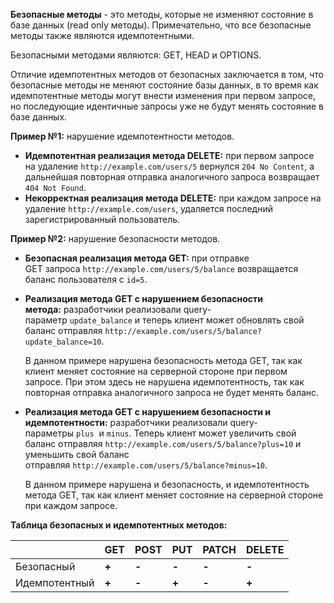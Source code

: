 
**Безопасные методы** - это методы, которые не изменяют состояние в базе данных (read only методы). Примечательно, что все безопасные методы также являются идемпотентными.

Безопасными методами являются: GET, HEAD и OPTIONS.

Отличие идемпотентных методов от безопасных заключается в том, что безопасные методы не меняют состояние базы данных, в то время как идемпотентные методы могут внести изменения при первом запросе, но последующие идентичные запросы уже не будут менять состояние в базе данных.

**Пример №1:** нарушение идемпотентности методов.

- **Идемпотентная реализация метода DELETE:** при первом запросе на удаление `http://example.com/users/5` вернулся `204 No Content`, а дальнейшая повторная отправка аналогичного запроса возвращает `404 Not Found`.
- **Некорректная реализация метода DELETE:** при каждом запросе на удаление `http://example.com/users`, удаляется последний зарегистрированный пользователь.

**Пример №2:** нарушение безопасности методов.

- **Безопасная реализация метода GET:** при отправке GET запроса `http://example.com/users/5/balance` возвращается баланс пользователя с `id=5`.
- **Реализация метода GET с нарушением безопасности метода:** разработчики реализовали query-параметр `update_balance` и теперь клиент может обновлять свой баланс отправляя `http://example.com/users/5/balance?update_balance=10`.   
      
    В данном примере нарушена безопасность метода GET, так как клиент меняет состояние на серверной стороне при первом запросе. При этом здесь не нарушена идемпотентность, так как повторная отправка аналогичного запроса не будет менять баланс.
- **Реализация метода GET с нарушением безопасности и идемпотентности:** разработчики реализовали query-параметры `plus`  и `minus`. Теперь клиент может увеличить свой баланс отправляя `http://example.com/users/5/balance?plus=10` и уменьшить свой баланс отправляя `http://example.com/users/5/balance?minus=10`.  
      
    В данном примере нарушена и безопасность, и идемпотентность метода GET, так как клиент меняет состояние на серверной стороне при каждом запросе.

**Таблица безопасных и идемпотентных методов:**

|               | GET   | POST  | PUT   | PATCH | DELETE |
| ------------- | ----- | ----- | ----- | ----- | ------ |
| Безопасный    | **+** | **-** | **-** | **-** | **-**  |
| Идемпотентный | **+** | **-** | **+** | **-** | **+**  |

